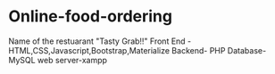 # Online-food-ordering
Name of the restuarant "Tasty Grab!!"
Front End - HTML,CSS,Javascript,Bootstrap,Materialize 
Backend- PHP
Database- MySQL
web server-xampp

